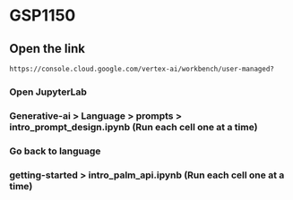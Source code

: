 # GSP1150

## Open the link
```cmd
https://console.cloud.google.com/vertex-ai/workbench/user-managed?
```
### Open JupyterLab
### Generative-ai > Language > prompts > intro_prompt_design.ipynb (Run each cell one at a time)
### Go back to language
### getting-started >  intro_palm_api.ipynb (Run each cell one at a time)

